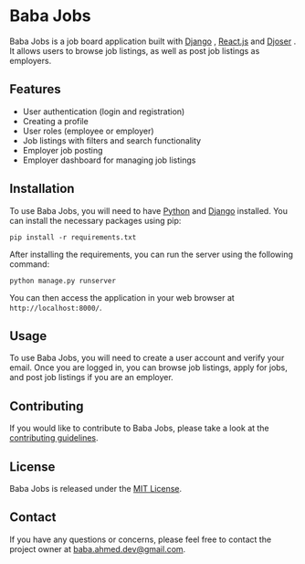 # Baba Jobs

Baba Jobs is a job board application built with [Django](https://www.djangoproject.com/) , [React.js](https://react.dev/) and [Djoser](https://djoser.readthedocs.io/en/latest/introduction.html) . It allows users to browse job listings, as well as post job listings as employers.

## Features

- User authentication (login and registration)
- Creating a profile
- User roles (employee or employer)
- Job listings with filters and search functionality
- Employer job posting
- Employer dashboard for managing job listings

## Installation

To use Baba Jobs, you will need to have [Python](https://www.python.org/) and [Django](https://www.djangoproject.com/) installed. You can install the necessary packages using pip:

```
pip install -r requirements.txt
```

After installing the requirements, you can run the server using the following command:
```
python manage.py runserver
```

You can then access the application in your web browser at `http://localhost:8000/`.

## Usage

To use Baba Jobs, you will need to create a user account and verify your email. Once you are logged in, you can browse job listings, apply for jobs, and post job listings if you are an employer.

## Contributing

If you would like to contribute to Baba Jobs, please take a look at the [contributing guidelines](CONTRIBUTING.md).

## License

Baba Jobs is released under the [MIT License](LICENSE).

## Contact

If you have any questions or concerns, please feel free to contact the project owner at baba.ahmed.dev@gmail.com.

